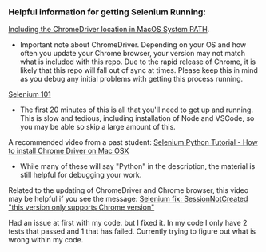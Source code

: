 ### Helpful information for getting Selenium Running:

[Including the ChromeDriver location in MacOS System PATH](https://www.kenst.com/including-the-chromedriver-location-in-macos-system-path/).
- Important note about ChromeDriver. Depending on your OS and how often you update your Chrome browser, your version may not match what is included with this repo. Due to the rapid release of Chrome, it is likely that this repo will fall out of sync at times. Please keep this in mind as you debug any initial problems with getting this process running.

[Selenium 101](https://www.youtube.com/watch?v=BQ-9e13kJ58&list=PLZMWkkQEwOPl0udc9Dap2NbEAkwkdOTV3)
- The first 20 minutes of this is all that you'll need to get up and running. This is slow and tedious, including installation of Node and VSCode, so you may be able so skip a large amount of this.

A recommended video from a past student: [Selenium Python Tutorial - How to install Chrome Driver on Mac OSX](https://www.youtube.com/watch?v=pyqz8X7UUDs&t=209s)
- While many of these will say "Python" in the description, the material is still helpful for debugging your work.

Related to the updating of ChromeDriver and Chrome browser, this video may be helpful if you see the message:
[Selenium fix: SessionNotCreated "this version only supports Chrome version"](https://www.youtube.com/watch?v=mAwL_0N1W9E)


Had an issue at first with my code. but I fixed it. In my code I only have 2 tests that passed and 1 that has failed. Currently trying to figure out what is wrong within my code.
